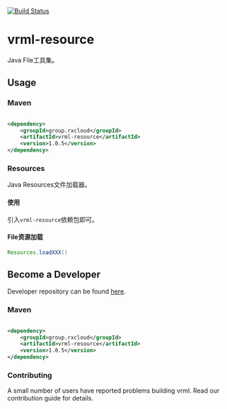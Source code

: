 [![Build Status](https://travis-ci.org/vavr-io/vavr-gson.svg?branch=master)](https://travis-ci.org/vavr-io/vavr-gson)

# vrml-resource

Java File工具集。

## Usage

### Maven

```xml

<dependency>
    <groupId>group.rxcloud</groupId>
    <artifactId>vrml-resource</artifactId>
    <version>1.0.5</version>
</dependency>
```

### Resources

Java Resources文件加载器。

#### 使用

引入`vrml-resource`依赖包即可。

#### File资源加载

```java
Resources.loadXXX()
```

## Become a Developer

Developer repository can be found [here](https://github.com/kevinten10/vrml/tree/develop/vrml-resource).

### Maven

```xml

<dependency>
    <groupId>group.rxcloud</groupId>
    <artifactId>vrml-resource</artifactId>
    <version>1.0.5</version>
</dependency>
```

### Contributing

A small number of users have reported problems building vrml. Read our contribution guide for details.